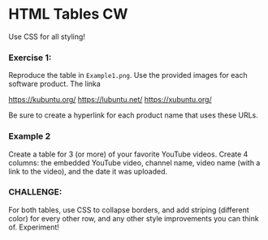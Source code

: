 # HTML Tables CW
Use CSS for all styling!

### Exercise 1:
Reproduce the table in ```Example1.png```. Use the provided images for each software product. The linka

https://kubuntu.org/
https://lubuntu.net/
https://xubuntu.org/

Be sure to create a hyperlink for each product name that uses these URLs.

### Example 2
Create a table for 3 (or more) of your favorite YouTube videos. Create 4 columns: the embedded YouTube video, channel name, video name (with a link to the video), and the date it was uploaded. 

### CHALLENGE:
For both tables, use CSS to collapse borders, and add striping (different color) for every other row, and any other style improvements you can think of. Experiment!



